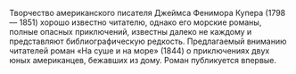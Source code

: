 <!--2017-01-07 12:32:00-->
Творчество американского писателя Джеймса Фенимора Купера (1798 — 1851) хорошо известно читателю, однако его морские романы, полные опасных приключений, известны далеко не каждому и представляют библиографическую редкость.
Предлагаемый вниманию читателей роман «На суше и на море» (1844) о приключениях двух юных американцев, бежавших из дому. Роман публикуется впервые.